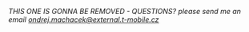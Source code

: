 *THIS ONE IS GONNA BE REMOVED - QUESTIONS? please send me an email ondrej.machacek@external.t-mobile.cz*